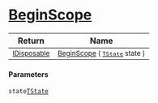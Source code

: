 # [BeginScope](./SimpleConsoleLogger-100664082.md)



| Return | Name | 
| --- | --- | 
| <sub>[IDisposable](https://docs.microsoft.com/en-us/dotnet/api/System.IDisposable)</sub>| <sub>[BeginScope](./SimpleConsoleLogger-100664082.md) ( [`TState`](./SimpleConsoleLogger-100664082.md) state )</sub>| <br>


#### Parameters
 `state`[`TState`](./SimpleConsoleLogger-100664082.md)